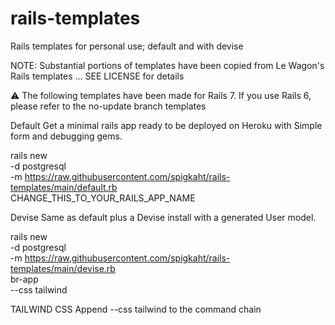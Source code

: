 # rails-templates
Rails templates for personal use; default and with devise

NOTE: Substantial portions of templates have been copied from Le Wagon's Rails templates
... SEE LICENSE for details

⚠️ The following templates have been made for Rails 7. If you use Rails 6, please refer to the no-update branch templates

Default
Get a minimal rails app ready to be deployed on Heroku with Simple form and debugging gems.

rails new \
  -d postgresql \
  -m https://raw.githubusercontent.com/spigkaht/rails-templates/main/default.rb \
  CHANGE_THIS_TO_YOUR_RAILS_APP_NAME

Devise
Same as default plus a Devise install with a generated User model.

rails new \
  -d postgresql \
  -m https://raw.githubusercontent.com/spigkaht/rails-templates/main/devise.rb \
  br-app \
  --css tailwind

TAILWIND CSS
Append --css tailwind to the command chain
